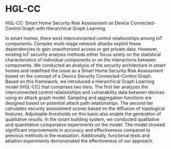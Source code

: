 # HGL-CC
HGL-CC: Smart Home Security Risk Assessment on Device Connected-Control Graph with Hierarchical Graph Learning 


In smart homes, there exist interconnected control relationships among IoT components. Complex multi-stage network attacks exploit these dependencies to gain unauthorized access or get private data. However, existing IoT security analysis methods either focus solely on the statistical characteristics of individual components or on the interactions between components. We conducted an analysis of the security architecture in smart homes and redefined the issue as a Smart Home Security Risk Assessment based on the concept of a Device Security Connected-Control Graph. Based on this framework, we introduced a Hierarchical Graph Learning model (HGL-CC) that comprises two tiers. The first tier analyzes the interconnected control relationships and vulnerability data between devices using an attack graph model. Sampling and aggregation functions are designed based on potential attack path relationships. The second tier calculates security assessment scores based on the diffusion of topological features. Adjustable thresholds on this basis also enable the generation of qualitative results. In the smart building system, we conducted qualitative and quantitative comparative experiments on the model. The model showed significant improvements in accuracy and effectiveness compared to previous methods in the evaluation. Additionally, functional tests and ablation experiments demonstrated the effectiveness of our approach.
